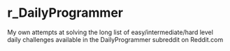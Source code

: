 # r_DailyProgrammer
My own attempts at solving the long list of easy/intermediate/hard level daily challenges available in the DailyProgrammer subreddit on Reddit.com
